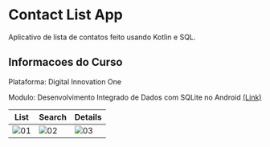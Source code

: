 # Contact List App
Aplicativo de lista de contatos feito usando Kotlin e SQL.

## Informacoes do Curso

Plataforma: Digital Innovation One

Modulo: Desenvolvimento Integrado de Dados com SQLite no Android [(Link)](https://web.digitalinnovation.one/course/desenvolvimento-integrado-de-dados-com-sqlite-no-android/learning/d3b6c33b-97d5-4577-9579-28ec730d4e6b?back=/track/carrefour-android-developer-1)

|List|Search|Details|
|-|-|-|
|![01](https://user-images.githubusercontent.com/89946258/132684374-92fbf1b4-c5fa-479c-8e75-811c26f5e3fc.png)|![02](https://user-images.githubusercontent.com/89946258/132684373-63ac1e2e-fd4d-47aa-ac99-8cb5fbaf529b.png)|![03](https://user-images.githubusercontent.com/89946258/132684358-8538cc52-e12b-4932-921e-1e953fe040ed.png)|

